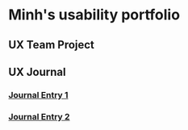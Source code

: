 # Minh's usability portfolio

## UX Team Project


## UX Journal

### [Journal Entry 1](https://github.com/UsabilityEngineering/ux-portfolio-mnguyen1996/tree/master/j01)
### [Journal Entry 2](https://github.com/UsabilityEngineering/ux-portfolio-mnguyen1996/tree/master/j02)
